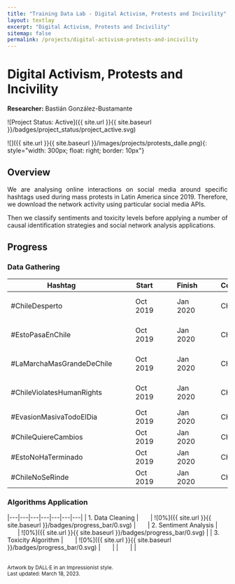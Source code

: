 ```yaml
---
title: "Training Data Lab - Digital Activism, Protests and Incivility"
layout: textlay
excerpt: "Digital Activism, Protests and Incivility"
sitemap: false
permalink: /projects/digital-activism-protests-and-incivility
---
```


# Digital Activism, Protests and Incivility

**Researcher:** Bastián González-Bustamante

![Project Status: Active]({{ site.url }}{{ site.baseurl }}/badges/project_status/project_active.svg)

![]({{ site.url }}{{ site.baseurl }}/images/projects/protests_dalle.png){: style="width: 300px; float: right; border: 10px"}

## Overview

<p align="justify">We are analysing online interactions on social media around specific hashtags used during mass protests in Latin America since 2019. Therefore, we download the network activity using particular social media APIs.</p>

<p align="justify">Then we classify sentiments and toxicity levels before applying a number of causal identification strategies and social network analysis applications.</p>

## Progress

### Data Gathering

| Hashtag | &nbsp;&nbsp;&nbsp;&nbsp;&nbsp; | Start | &nbsp;&nbsp;&nbsp;&nbsp;&nbsp; | Finish | &nbsp;&nbsp;&nbsp;&nbsp;&nbsp; | Country | &nbsp;&nbsp;&nbsp;&nbsp;&nbsp; | Progress |
|---|---|---|---|---|---|---|---|---|
| #ChileDesperto | &nbsp;&nbsp;&nbsp;&nbsp;&nbsp; | Oct 2019 | &nbsp;&nbsp;&nbsp;&nbsp;&nbsp; | Jan 2020 | &nbsp;&nbsp;&nbsp;&nbsp;&nbsp; | CHL | &nbsp;&nbsp;&nbsp;&nbsp;&nbsp; | ![100%]({{ site.url }}{{ site.baseurl }}/badges/progress_bar/100.svg) |
| #EstoPasaEnChile | &nbsp;&nbsp;&nbsp;&nbsp;&nbsp; | Oct 2019 | &nbsp;&nbsp;&nbsp;&nbsp;&nbsp; | Jan 2020 | &nbsp;&nbsp;&nbsp;&nbsp;&nbsp; | CHL | &nbsp;&nbsp;&nbsp;&nbsp;&nbsp; | ![100%]({{ site.url }}{{ site.baseurl }}/badges/progress_bar/100.svg) |
| #LaMarchaMasGrandeDeChile | &nbsp;&nbsp;&nbsp;&nbsp;&nbsp; | Oct 2019 | &nbsp;&nbsp;&nbsp;&nbsp;&nbsp; | Jan 2020 | &nbsp;&nbsp;&nbsp;&nbsp;&nbsp; | CHL | &nbsp;&nbsp;&nbsp;&nbsp;&nbsp; | ![100%]({{ site.url }}{{ site.baseurl }}/badges/progress_bar/100.svg) |
| #ChileViolatesHumanRights | &nbsp;&nbsp;&nbsp;&nbsp;&nbsp; | Oct 2019 | &nbsp;&nbsp;&nbsp;&nbsp;&nbsp; | Jan 2020 | &nbsp;&nbsp;&nbsp;&nbsp;&nbsp; | CHL | &nbsp;&nbsp;&nbsp;&nbsp;&nbsp; | ![100%]({{ site.url }}{{ site.baseurl }}/badges/progress_bar/100.svg) |
| #EvasionMasivaTodoElDia | &nbsp;&nbsp;&nbsp;&nbsp;&nbsp; | Oct 2019 | &nbsp;&nbsp;&nbsp;&nbsp;&nbsp; | Jan 2020 | &nbsp;&nbsp;&nbsp;&nbsp;&nbsp; | CHL | &nbsp;&nbsp;&nbsp;&nbsp;&nbsp; | ![0%]({{ site.url }}{{ site.baseurl }}/badges/progress_bar/0.svg) |
| #ChileQuiereCambios | &nbsp;&nbsp;&nbsp;&nbsp;&nbsp; | Oct 2019 | &nbsp;&nbsp;&nbsp;&nbsp;&nbsp; | Jan 2020 | &nbsp;&nbsp;&nbsp;&nbsp;&nbsp; | CHL | &nbsp;&nbsp;&nbsp;&nbsp;&nbsp; | ![0%]({{ site.url }}{{ site.baseurl }}/badges/progress_bar/0.svg) |
| #EstoNoHaTerminado | &nbsp;&nbsp;&nbsp;&nbsp;&nbsp; | Oct 2019 | &nbsp;&nbsp;&nbsp;&nbsp;&nbsp; | Jan 2020 | &nbsp;&nbsp;&nbsp;&nbsp;&nbsp; | CHL | &nbsp;&nbsp;&nbsp;&nbsp;&nbsp; | ![0%]({{ site.url }}{{ site.baseurl }}/badges/progress_bar/0.svg) |
| #ChileNoSeRinde | &nbsp;&nbsp;&nbsp;&nbsp;&nbsp; | Oct 2019 | &nbsp;&nbsp;&nbsp;&nbsp;&nbsp; | Jan 2020 | &nbsp;&nbsp;&nbsp;&nbsp;&nbsp; | CHL | &nbsp;&nbsp;&nbsp;&nbsp;&nbsp; | ![0%]({{ site.url }}{{ site.baseurl }}/badges/progress_bar/0.svg) |

### Algorithms Application

|---|---|---|---|---|---|---|
| 1. Data Cleaning | &nbsp;&nbsp;&nbsp;&nbsp;&nbsp; | ![0%]({{ site.url }}{{ site.baseurl }}/badges/progress_bar/0.svg) | &nbsp;&nbsp;&nbsp;&nbsp;&nbsp; | 2. Sentiment Analysis | &nbsp;&nbsp;&nbsp;&nbsp;&nbsp; | ![0%]({{ site.url }}{{ site.baseurl }}/badges/progress_bar/0.svg) |
| 3. Toxicity Algorithm | &nbsp;&nbsp;&nbsp;&nbsp;&nbsp; | ![0%]({{ site.url }}{{ site.baseurl }}/badges/progress_bar/0.svg) | &nbsp;&nbsp;&nbsp;&nbsp;&nbsp; | | &nbsp;&nbsp;&nbsp;&nbsp;&nbsp; | |

<br />
<small>Artwork by DALL·E in an Impressionist style.</small><br />
<small>Last updated: March 18, 2023.</small>
